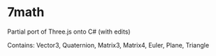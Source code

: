 # 7math

Partial port of Three.js onto C# (with edits)

Contains: Vector3, Quaternion, Matrix3, Matrix4, Euler, Plane, Triangle